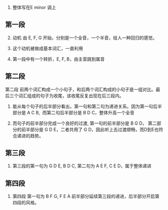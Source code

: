 1. 整体写在E minor 调上
## 第一段
2. 动机 由 E, F, G 开始，分别是一个全音，一个半音，给人一种回归的感觉。

3. 这个动机被做成基本词汇，一直利用

4. 第一段中有一个转折，E, F, B，由主音跳到属音

## 第二段

第二段 前两个词汇构成一个小句子，和后两个词汇构成的小句子是一组对比。最后三个词汇组成的句子为收尾，该收尾反复出现在后三段内。

1. 能从每个句子的后半部分看出，第一句和第二句为递进关系。因为第一句后半部分是 A C B,  而第二句后半部分是 B D C，整体升高一个全音

2. 而句子的前半部分完成一个良好的过渡, 第一句的前半部分是 B G D， 第二部分的前半部分是 G D E，二者共用了 G D，因此听上去过渡顺畅，而D到E也符合递进的趋势。

## 第三段

1. 第三段的第一句为 G D E, B D C, 第二句为 A E F, C E D，属于整体递进

## 第四段

1. 第四段 第一句为 B F G, F E A  前半部分延续第三段的递进，后半部分开启第四段的风格。
